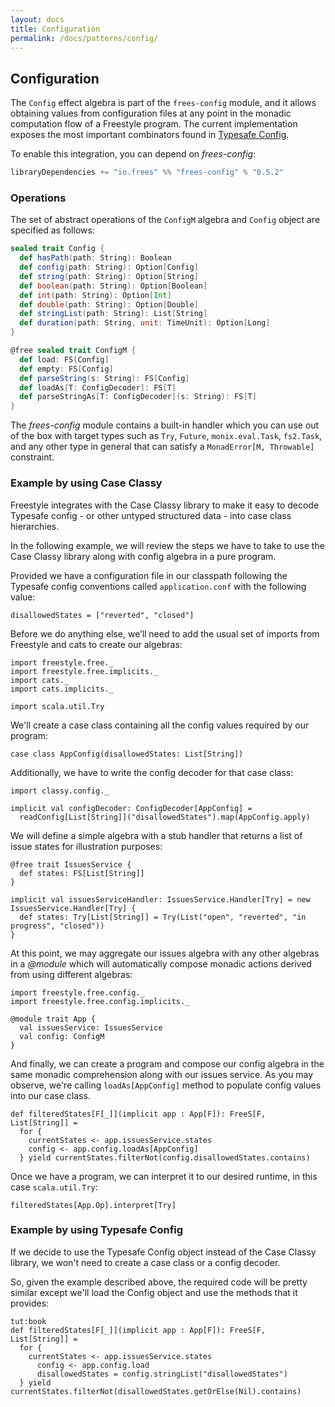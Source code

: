 ```yaml
---
layout: docs
title: Configuration
permalink: /docs/patterns/config/
---
```


## Configuration

The `Config` effect algebra is part of the `frees-config` module, and it allows obtaining values from configuration files at any point in the monadic computation flow of a Freestyle program.
The current implementation exposes the most important combinators found in [Typesafe Config](https://github.com/typesafehub/config).

To enable this integration, you can depend on _frees-config_:

[comment]: # (Start Replace)

```scala
libraryDependencies += "io.frees" %% "frees-config" % "0.5.2"
```

[comment]: # (End Replace)

### Operations

The set of abstract operations of the `ConfigM` algebra and `Config` object are specified as follows:

```scala
sealed trait Config {
  def hasPath(path: String): Boolean
  def config(path: String): Option[Config]
  def string(path: String): Option[String]
  def boolean(path: String): Option[Boolean]
  def int(path: String): Option[Int]
  def double(path: String): Option[Double]
  def stringList(path: String): List[String]
  def duration(path: String, unit: TimeUnit): Option[Long]
}

@free sealed trait ConfigM {
  def load: FS[Config]
  def empty: FS[Config]
  def parseString(s: String): FS[Config]
  def loadAs[T: ConfigDecoder]: FS[T]
  def parseStringAs[T: ConfigDecoder](s: String): FS[T]
}
```

The _frees-config_ module contains a built-in handler which you can use out of the box with target types such as `Try`, `Future`, `monix.eval.Task`, `fs2.Task`, and any other type in general that can satisfy a `MonadError[M, Throwable]` constraint.

### Example by using Case Classy

Freestyle integrates with the Case Classy library to make it easy to decode Typesafe config - or other untyped structured data - into case class hierarchies.

In the following example, we will review the steps we have to take to use the Case Classy library along with config algebra in a pure program.
 
Provided we have a configuration file in our classpath following the Typesafe config conventions called `application.conf` with the following value:

```
disallowedStates = ["reverted", "closed"]
```

Before we do anything else, we’ll need to add the usual set of imports from Freestyle and cats to create our algebras:

```tut:silent
import freestyle.free._
import freestyle.free.implicits._
import cats._
import cats.implicits._

import scala.util.Try
```

We'll create a case class containing all the config values required by our program:

```tut:book
case class AppConfig(disallowedStates: List[String])
``` 

Additionally, we have to write the config decoder for that case class:

```tut:book
import classy.config._

implicit val configDecoder: ConfigDecoder[AppConfig] =
  readConfig[List[String]]("disallowedStates").map(AppConfig.apply)
``` 

We will define a simple algebra with a stub handler that returns a list of issue states for illustration purposes:

```tut:book
@free trait IssuesService {
  def states: FS[List[String]]
}

implicit val issuesServiceHandler: IssuesService.Handler[Try] = new IssuesService.Handler[Try] {
  def states: Try[List[String]] = Try(List("open", "reverted", "in progress", "closed"))
}
```

At this point, we may aggregate our issues algebra with any other algebras in a _@module_ which will automatically compose monadic actions
derived from using different algebras:

```tut:book
import freestyle.free.config._
import freestyle.free.config.implicits._

@module trait App {
  val issuesService: IssuesService
  val config: ConfigM
}
```

And finally, we can create a program and compose our config algebra in the same monadic comprehension along with our issues service. As you may observe, we're calling `loadAs[AppConfig]` method to populate config values into our case class.

```tut:book
def filteredStates[F[_]](implicit app : App[F]): FreeS[F, List[String]] =
  for {
    currentStates <- app.issuesService.states
    config <- app.config.loadAs[AppConfig]
  } yield currentStates.filterNot(config.disallowedStates.contains)
```

Once we have a program, we can interpret it to our desired runtime, in this case `scala.util.Try`:

```tut:book
filteredStates[App.Op].interpret[Try]
```

### Example by using Typesafe Config

If we decide to use the Typesafe Config object instead of the Case Classy library, we won't need to create a case class or a config decoder.

So, given the example described above, the required code will be pretty similar except we'll load the Config object and use the methods that it provides:

```
tut:book
def filteredStates[F[_]](implicit app : App[F]): FreeS[F, List[String]] =
  for {
    currentStates <- app.issuesService.states
	  config <- app.config.load
	  disallowedStates = config.stringList("disallowedStates")
  } yield currentStates.filterNot(disallowedStates.getOrElse(Nil).contains)
```